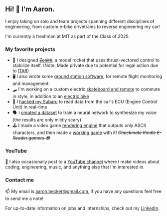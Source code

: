 ## Hi! 👋 I'm Aaron.

I enjoy taking on solo and team projects spanning different disciplines of engineering, from custom e-bike drivetrains to reverse engineering my car!

I'm currently a freshman at MIT as part of the Class of 2025.

### My favorite projects

- 🚀 I designed ~~[Zenith](https://github.com/aaroexxt/TVCRocket)~~, a model rocket that uses thrust-vectored control to stabilize itself. (Note: Made private due to potential for legal action due to [ITAR](https://en.wikipedia.org/wiki/International_Traffic_in_Arms_Regulations))
- 🖥️ I also wrote some [ground station software](https://github.com/aaroexxt/RocketGroundStation), for remote flight monitoring and management.
- 🛹 I'm working on a custom electric [skateboard and remote](https://github.com/aaroexxt/ESkateOS) to commute in style, in addition to an [electric bike](https://github.com/aaroexxt/BikeOSMKII)
- 🚗 I [hacked my Subaru](https://github.com/aaroexxt/CarHacking) to read data from the car's ECU (Engine Control Unit) in real-time
- 🗣 I [created a dataset](https://github.com/aaroexxt/tacotron/tree/master/AASet-1.0) to train a neural network to synthesize my voice (the results are only mildly scary)
- 🕹️ I made a video game [rendering engine](https://github.com/aaroexxt/ASCII-Physics-Engine) that outputs only ASCII characters, and then made a [working game](https://www.aaronbecker.tech/projects/code/platformedv5/) with it! ~~*Checkmate Kindle E-Reader gamers 😎*~~

### YouTube

🎥 I also occasionally post to a [YouTube channel](https://www.youtube.com/channel/UCqDrVuzqneQY3KwUUoAEITA) where I make videos about coding, engineering, music, and anything else that I'm interested in.

### Contact me

📫 My email is [aaron.becker@gmail.com](mailto:aaron.becker@gmail.com), if you have any questions feel free to send me a note!

For up-to-date information on jobs and internships, check out my [LinkedIn](https://www.linkedin.com/in/aaron-m-becker/).
